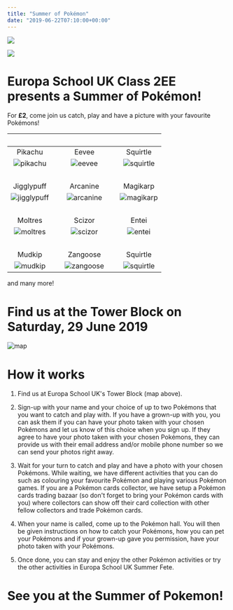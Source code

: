 ```yaml
---
title: "Summer of Pokémon"
date: "2019-06-22T07:10:00+00:00"
---
```


![](/pokefete/poke-fete-website-medium.png)

<img src="pokefete/poke-fete-website-medium.png" align="center" />

# Europa School UK Class 2EE presents a **Summer of Pokémon**!

For **£2**, come join us catch, play and have a picture with your favourite Pokémons!

&nbsp; | &nbsp; | &nbsp; | &nbsp; | &nbsp;
:---: | --- | :---: | --- | :----:
Pikachu | &nbsp; | Eevee | &nbsp; | Squirtle
![pikachu](/pokefete/pikachu.png) | &nbsp; | ![eevee](/pokefete/eevee.png) | &nbsp; | ![squirtle](/pokefete/squirtle.png)
&nbsp; | &nbsp; | &nbsp; | &nbsp; | &nbsp;
Jigglypuff | &nbsp; | Arcanine | &nbsp; | Magikarp
![jigglypuff](/pokefete/jigglypuff.png) | &nbsp; | ![arcanine](/pokefete/arcanine.png) | &nbsp; | ![magikarp](/pokefete/magikarp.png)
&nbsp; | &nbsp; | &nbsp; | &nbsp; | &nbsp;
Moltres | &nbsp; | Scizor | &nbsp; | Entei
![moltres](/pokefete/moltres.png) | &nbsp; | ![scizor](/pokefete/scizor.png) | &nbsp; | ![entei](/pokefete/entei.png)
&nbsp; | &nbsp; | &nbsp; | &nbsp; | &nbsp;
Mudkip | &nbsp; | Zangoose | &nbsp; | Squirtle
![mudkip](/pokefete/mudkip.png) | &nbsp; | ![zangoose](/pokefete/zangoose.png) | &nbsp; | ![squirtle](/pokefete/squirtle.png)

and many more!

# Find us at the Tower Block on Saturday, 29 June 2019

![map](/pokefete/findus.png)

# How it works

1. Find us at Europa School UK's Tower Block (map above).

2. Sign-up with your name and your choice of up to two Pokémons that you want to catch and play with. If you have a grown-up with you, you can ask them if you can have your photo taken with your chosen Pokémons and let us know of this choice when you sign up. If they agree to have your photo taken with your chosen Pokémons, they can provide us with their email address and/or mobile phone number so we can send your photos right away.

3. Wait for your turn to catch and play and have a photo with your chosen Pokémons. While waiting, we have different activities that you can do such as colouring your favourite Pokémon and playing various Pokémon games. If you are a Pokémon cards collector, we have setup a Pokémon cards trading bazaar (so don't forget to bring your Pokémon cards with you) where collectors can show off their card collection with other fellow collectors and trade Pokémon cards.

4. When your name is called, come up to the Pokémon hall. You will then be given instructions on how to catch your Pokémons, how you can pet your Pokémons and if your grown-up gave you permission, have your photo taken with your Pokémons.

5. Once done, you can stay and enjoy the other Pokémon activities or try the other activities in Europa School UK Summer Fete.


# See you at the Summer of Pokemon!







